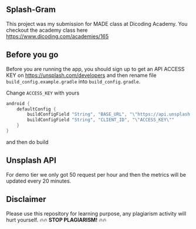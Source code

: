 ## Splash-Gram
This project was my submission for MADE class at Dicoding Academy.
You checkout the academy class here https://www.dicoding.com/academies/165

## Before you go
Before you are running the app, you should sign up to get an API ACCESS KEY on https://unsplash.com/developers and then rename file ```build_config.example.gradle``` into ```build_config.gradle```.

Change ```ACCESS_KEY``` with yours
```gradle
android {
    defaultConfig {
        buildConfigField "String", "BASE_URL", "\"https://api.unsplash.com/\""
        buildConfigField "String", "CLIENT_ID", "\"ACCESS_KEY\""
    }
}
```
and then do build

## Unsplash API
For demo tier we only got 50 request per hour and then the metrics will be updated every 20 minutes.

## Disclaimer
Please use this repository for learning purpose, any plagiarism activity will hurt yourself. 
🔥🔥 **STOP PLAGIARISM!** 🔥🔥
